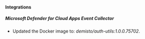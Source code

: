 
#### Integrations

##### Microsoft Defender for Cloud Apps Event Collector

- Updated the Docker image to: *demisto/auth-utils:1.0.0.75702*.
